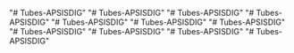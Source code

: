 "# Tubes-APSISDIG" 
"# Tubes-APSISDIG" 
"# Tubes-APSISDIG" 
"# Tubes-APSISDIG" 
"# Tubes-APSISDIG" 
"# Tubes-APSISDIG" 
"# Tubes-APSISDIG" 
"# Tubes-APSISDIG" 
"# Tubes-APSISDIG" 
"# Tubes-APSISDIG" 
"# Tubes-APSISDIG" 
